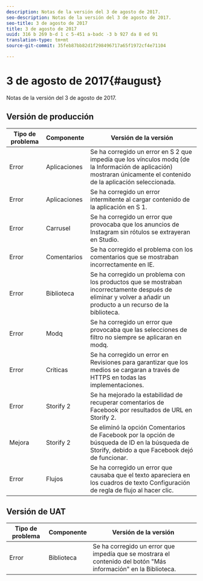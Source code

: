 ```yaml
---
description: Notas de la versión del 3 de agosto de 2017.
seo-description: Notas de la versión del 3 de agosto de 2017.
seo-title: 3 de agosto de 2017
title: 3 de agosto de 2017
uuid: 316 b 269 b-d 1 c 5-451 a-badc -3 b 927 da 8 ed 91
translation-type: tm+mt
source-git-commit: 35feb87bb82d1f298496717a65f1972cf4e71104

---
```



# 3 de agosto de 2017{#august}

Notas de la versión del 3 de agosto de 2017.

## Versión de producción

| **Tipo de problema** | **Componente** | **Versión de la versión** |
|---|---|---|
| Error | Aplicaciones | Se ha corregido un error en S 2 que impedía que los vínculos modq (de la Información de aplicación) mostraran únicamente el contenido de la aplicación seleccionada. |
| Error | Aplicaciones | Se ha corregido un error intermitente al cargar contenido de la aplicación en S 1. |
| Error | Carrusel | Se ha corregido un error que provocaba que los anuncios de Instagram sin rótulos se extrayeran en Studio. |
| Error | Comentarios | Se ha corregido el problema con los comentarios que se mostraban incorrectamente en IE. |
| Error | Biblioteca | Se ha corregido un problema con los productos que se mostraban incorrectamente después de eliminar y volver a añadir un producto a un recurso de la biblioteca. |
| Error | Modq | Se ha corregido un error que provocaba que las selecciones de filtro no siempre se aplicaran en modq. |
| Error | Críticas | Se ha corregido un error en Revisiones para garantizar que los medios se cargaran a través de HTTPS en todas las implementaciones. |
| Error | Storify 2 | Se ha mejorado la estabilidad de recuperar comentarios de Facebook por resultados de URL en Storify 2. |
| Mejora | Storify 2 | Se eliminó la opción Comentarios de Facebook por la opción de búsqueda de ID en la búsqueda de Storify, debido a que Facebook dejó de funcionar. |
| Error | Flujos | Se ha corregido un error que causaba que el texto apareciera en los cuadros de texto Configuración de regla de flujo al hacer clic. |

## Versión de UAT

| **Tipo de problema** | **Componente** | **Versión de la versión** |
|---|---|---|
| Error | Biblioteca | Se ha corregido un error que impedía que se mostrara el contenido del botón &quot;Más información&quot; en la Biblioteca. |

